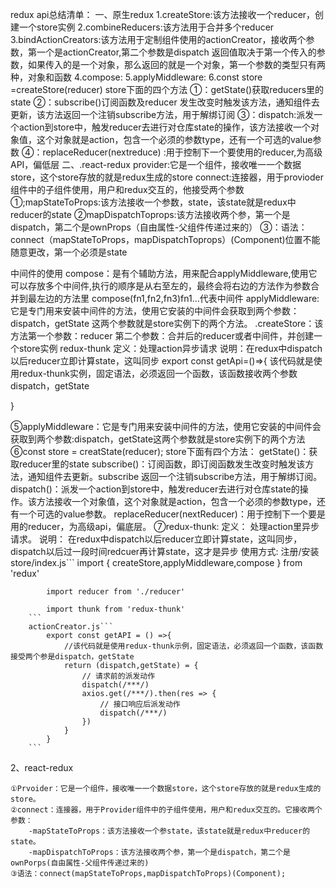 redux api总结清单：
一、原生redux
1.createStore:该方法接收一个reducer，创建一个store实例
2.combineReducers:该方法用于合并多个reducer
3.bindActionCreators:该方法用于定制组件使用的actionCreator，接收两个参数，第一个是actionCreator,第二个参数是dispatch
返回值取决于第一个传入的参数，如果传入的是一个对象，那么返回的就是一个对象，第一个参数的类型只有两种，对象和函数
4.compose:
5.applyMiddleware:
6.const store =createStore(reducer)
store下面的四个方法
①：getState()获取reducers里的state
②：subscribe()订阅函数及reducer 发生改变时触发该方法，通知组件去更新，该方法返回一个注销subscribe方法，用于解绑订阅
③：dispatch:派发一个action到store中，触发reducer去进行对仓库state的操作，该方法接收一个对象值，这个对象就是action，包含一个必须的参数type，还有一个可选的value参数
④：replaceReducer(nextreduce) :用于控制下一个要使用的reducer,为高级API，偏低层
二、.react-redux
provider:它是一个组件，接收唯一一个数据store，这个store存放的就是redux生成的store
connect:连接器，用于provioder组件中的子组件使用，用户和redux交互的，他接受两个参数
①;mapStateToProps:该方法接收一个参数，state，该state就是redux中reducer的state
②mapDispatchToprops:该方法接收两个参，第一个是dispatch，第二个是ownProps（自由属性-父组件传递过来的）
③：语法：connect（mapStateToProps，mapDispatchToprops）(Component)位置不能随意更改，第一个必须是state

中间件的使用
compose：是有个辅助方法，用来配合applyMiddleware,使用它可以存放多个中间件,执行的顺序是从右至左的，最终会将右边的方法作为参数合并到最左边的方法里
compose(fn1,fn2,fn3)fn1...代表中间件
applyMiddleware:它是专门用来安装中间件的方法，使用它安装的中间件会获取到两个参数：dispatch，getState 这两个参数就是store实例下的两个方法。
.createStore：该方法第一个参数：reducer 第二个参数：合并后的reducer或者中间件，并创建一个store实例
redux-thunk
定义：处理action异步请求
说明：在redux中dispatch以后reducer立即计算state，这叫同步
export const getApi=()=>{
    该代码就是使用redux-thunk实例，固定语法，必须返回一个函数，该函数接收两个参数dispatch，getState
    
}


 ⑤applyMiddleware：它是专门用来安装中间件的方法，使用它安装的中间件会获取到两个参数:dispatch，getState这两个参数就是store实例下的两个方法
    ⑥const store = creatState(reducer);
        store下面有四个方法：
        getState()：获取reducer里的state
        subscribe()：订阅函数，即订阅函数发生改变时触发该方法，通知组件去更新。subscribe
        返回一个注销subscribe方法，用于解绑订阅。
        dispatch()：派发一个action到store中，触发reducer去进行对仓库state的操作。该方法接收一个对象值，这个对象就是action，包含一个必须的参数type，还有一个可选的value参数。
        replaceReducer(nextReducer)：用于控制下一个要是用的reducer，为高级api，偏底层。
    ⑦redux-thunk:
    定义： 处理action里异步请求。
    说明： 在redux中dispatch以后reducer立即计算state，这叫同步，dispatch以后过一段时间redcuer再计算state，这才是异步
    使用方式:
        注册/安装
        store/index.js```
            import { createStore,applyMiddleware,compose } from 'redux'

            import reducer from './reducer'

            import thunk from 'redux-thunk'
        ```
        actionCreator.js```
            export const getAPI = () =>{
                //该代码就是使用redux-thunk示例，固定语法，必须返回一个函数，该函数接受两个参是dispatch，getState
                return (dispatch,getState) = {
                    // 请求前的派发动作
                    dispatch(/***/)
                    axios.get(/***/).then(res => {
                        // 接口响应后派发动作
                        dispatch(/***/)
                    })
                }
            }
        ```
2、react-redux  

    ①Prvoider：它是一个组件，接收唯一一个数据store，这个store存放的就是redux生成的store。
    ②connect：连接器，用于Provider组件中的子组件使用，用户和redux交互的。它接收两个参数：
        -mapStateToProps：该方法接收一个参state，该state就是redux中reducer的state。
        -mapDispatchToProps：该方法接收两个参，第一个是dispatch，第二个是ownPorps(自由属性-父组件传递过来的)
    ③语法：connect(mapStateToProps,mapDispatchToProps)(Component);
